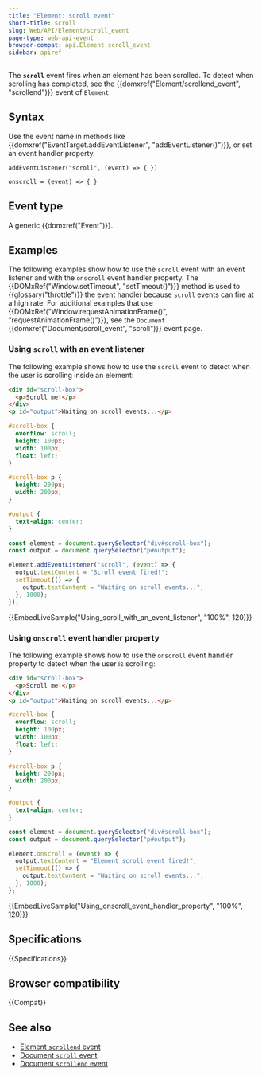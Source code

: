 ```yaml
---
title: "Element: scroll event"
short-title: scroll
slug: Web/API/Element/scroll_event
page-type: web-api-event
browser-compat: api.Element.scroll_event
sidebar: apiref
---
```


The **`scroll`** event fires when an element has been scrolled.
To detect when scrolling has completed, see the {{domxref("Element/scrollend_event", "scrollend")}} event of `Element`.

## Syntax

Use the event name in methods like {{domxref("EventTarget.addEventListener", "addEventListener()")}}, or set an event handler property.

```js-nolint
addEventListener("scroll", (event) => { })

onscroll = (event) => { }
```

## Event type

A generic {{domxref("Event")}}.

## Examples

The following examples show how to use the `scroll` event with an event listener and with the `onscroll` event handler property.
The {{DOMxRef("Window.setTimeout", "setTimeout()")}} method is used to {{glossary("throttle")}} the event handler because `scroll` events can fire at a high rate.
For additional examples that use {{DOMxRef("Window.requestAnimationFrame()", "requestAnimationFrame()")}}, see the `Document` {{domxref("Document/scroll_event", "scroll")}} event page.

### Using `scroll` with an event listener

The following example shows how to use the `scroll` event to detect when the user is scrolling inside an element:

```html
<div id="scroll-box">
  <p>Scroll me!</p>
</div>
<p id="output">Waiting on scroll events...</p>
```

```css
#scroll-box {
  overflow: scroll;
  height: 100px;
  width: 100px;
  float: left;
}

#scroll-box p {
  height: 200px;
  width: 200px;
}

#output {
  text-align: center;
}
```

```js
const element = document.querySelector("div#scroll-box");
const output = document.querySelector("p#output");

element.addEventListener("scroll", (event) => {
  output.textContent = "Scroll event fired!";
  setTimeout(() => {
    output.textContent = "Waiting on scroll events...";
  }, 1000);
});
```

{{EmbedLiveSample("Using_scroll_with_an_event_listener", "100%", 120)}}

### Using `onscroll` event handler property

The following example shows how to use the `onscroll` event handler property to detect when the user is scrolling:

```html
<div id="scroll-box">
  <p>Scroll me!</p>
</div>
<p id="output">Waiting on scroll events...</p>
```

```css
#scroll-box {
  overflow: scroll;
  height: 100px;
  width: 100px;
  float: left;
}

#scroll-box p {
  height: 200px;
  width: 200px;
}

#output {
  text-align: center;
}
```

```js
const element = document.querySelector("div#scroll-box");
const output = document.querySelector("p#output");

element.onscroll = (event) => {
  output.textContent = "Element scroll event fired!";
  setTimeout(() => {
    output.textContent = "Waiting on scroll events...";
  }, 1000);
};
```

{{EmbedLiveSample("Using_onscroll_event_handler_property", "100%", 120)}}

## Specifications

{{Specifications}}

## Browser compatibility

{{Compat}}

## See also

- [Element `scrollend` event](/en-US/docs/Web/API/Element/scrollend_event)
- [Document `scroll` event](/en-US/docs/Web/API/Document/scroll_event)
- [Document `scrollend` event](/en-US/docs/Web/API/Document/scrollend_event)
